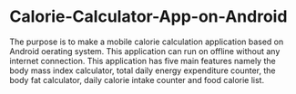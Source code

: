# Calorie-Calculator-App-on-Android
The purpose is to make a mobile calorie calculation application based on Android oerating system.
This application can run on offline without any internet connection.
This application has five main features namely the body mass index calculator, total daily energy expenditure counter, the body fat calculator, daily calorie intake counter and food calorie list.
